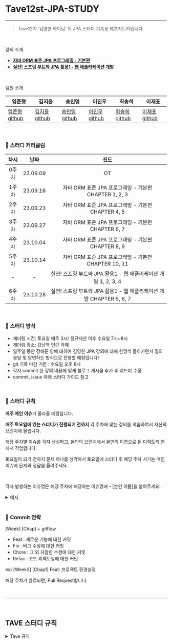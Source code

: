 # Tave12st-JPA-STUDY

---

> Tave12기 ‘김영한 화이팀’ 의 JPA 스터디 기록용 레포지토리입니다.
> 

<br>

강의 소개

- **[자바 ORM 표준 JPA 프로그래밍 - 기본편](https://www.inflearn.com/course/ORM-JPA-Basic)**
- **[실전! 스프링 부트와 JPA 활용1 - 웹 애플리케이션 개발](https://www.inflearn.com/course/%EC%8A%A4%ED%94%84%EB%A7%81%EB%B6%80%ED%8A%B8-JPA-%ED%99%9C%EC%9A%A9-1)**

<br>

팀원 소개

| 임준형 | 김지윤 | 송민영 | 이진우 | 최송희 | 이재표 |
| --- | --- | --- | --- | --- | --- |
| [임준형 github](https://github.com/toychip) | [김지윤 github](https://github.com/jyjyjy25) | [송민영 github](https://github.com/ankisile) | [이진우 github](https://github.com/dionisos198) | [최송희 github](https://github.com/songhee1) | [이재표 github](https://github.com/jaepyo-Lee) |


<br>

### 🌱 스터디 커리큘럼

| 차시 | 날짜 | 진도 |
| :--: | :------: | :---: |
| 0주차 | 23.09.09 | OT | 
| 1주차 | 23.09.16 | 자바 ORM 표준 JPA 프로그래밍 - 기본편 CHAPTER 1, 2, 3 | 
| 2주차 | 23.09.23 | 자바 ORM 표준 JPA 프로그래밍 - 기본편 CHAPTER 4, 5 |
| 3주차 | 23.09.27 | 자바 ORM 표준 JPA 프로그래밍 - 기본편 CHAPTER 6, 7 |
| 4주차 | 23.10.04 | 자바 ORM 표준 JPA 프로그래밍 - 기본편 CHAPTER 8, 9 |
| 5주차 | 23.10.14 | 자바 ORM 표준 JPA 프로그래밍 - 기본편 CHAPTER 10, 11 |
| - | - | 실전! 스프링 부트와 JPA 활용1 - 웹 애플리케이션 개발  1, 2, 3, 4 |
| 6주차 | 23.10.28 | 실전! 스프링 부트와 JPA 활용1 - 웹 애플리케이션 개발 CHAPTER 5, 6, 7 |

<br>

### 🌱 스터디 방식

- 게더링 시간: 토요일 매주 3시/ 정규세션 이후 수요일 7시~8시
- 게더링 장소: 강남역 인근 카페
- 일주일 동안 정해둔 양에 대하여 김영한 JPA 강의에 대해 한명씩 돌아가면서 질의응답 및 답변하는 방식으로 진행할 예정입니다!
- git 기록 마감 기한 : 수요일 오후 8시
- 각자 commit 한 강의 내용에 맞게 블로그 게시물 추가 후 리드미 수정
- commit, issue 아래 스터디 가이드 참고
<br>

### 🌱 스터디 규칙

**매주 메인 이슈**가 올라올 예정입니다.

**매주 토요일에 있는 스터디가 진행되기 전까지** 각 주차에 맞는 강의를 학습하여서 자신의 브랜치에 올립니다.

해당 주차별 이슈를 각자 생성하고, 본인의 브랜치에서 본인의 이름으로 된 디렉토리 안에서 작업합니다.

토요일이 되기 전까지 문제 하나를 생각해서 토요일에 스터디 후 해당 주차 서기는 메인 이슈에 문제와 정답을 올려주세요.

<br/>  

각자 발행하는 이슈명은 해당 주차에 해당하는 이슈명에 - [본인 이름]을 붙여주세요.
<details><summary>예시</summary>
<br>

### 1. 매주 월요일, 해당 주차에 맞게 메인 이슈가 올라옵니다.

<img width="769" alt="주차 메인 테스트" src="https://github.com/Tave12st-Backend-Study/jpa-study/assets/109949924/2e3baceb-b63c-4cee-ab55-6f72a7fbbbdf">


<br>

### 2. [메인이슈]에다가 - [본인 이름]을 추가하여 이슈를 새로 생성합니다.

![스크린샷 2023-09-17 23 47 04](https://github.com/Tave12st-Backend-Study/jpa-study/assets/109949924/fb7ce2c1-271e-423a-b53d-da17549f9a8a)

팀장이 발행한 매 주차 이슈에 ' - [본인 이름] ' 형식을 추가해서 생성한 모습입니다. 
<br>

### [메인이슈] - [본인이름] 생성 방법
- 새로 생성 후 참조 버튼을 클릭 후, 아래와 같이 본인의 이슈에서 해당 주차 메인 이슈를 선택합니다. 
![스크린샷 2023-09-17 23 48 50](https://github.com/Tave12st-Backend-Study/jpa-study/assets/109949924/2de8dcd5-919f-4380-8d75-a26d35cc36fd)

<br>

- 본인의 이슈가 해당 주차 메인 이슈에 보여야합니다. 
<img width="1105" alt="주차 - 개인 이슈 생성 후 " src="https://github.com/Tave12st-Backend-Study/jpa-study/assets/109949924/af62b162-9e27-41f6-86d0-516b39dcb5a9">


<br>

본인 이름으로 된 브랜치에서 해당 이슈명을 포함한 커밋으로 공부 내역을 기록합니다.

<br>

![스크린샷 2023-09-17 23 51 32](https://github.com/Tave12st-Backend-Study/jpa-study/assets/109949924/50a4d963-21e2-4c2f-8d3b-866520c712c2)



<br>

본인 영문이름으로 된 브랜치를 사용하셔야 합니다.
이곳에 공부한 기록 및 블로그 uri를 작성해주시면 됩니다.
</details>

<br>

### 🌱 Commit 전략 

[Week] [Chap] + gitflow
- Feat : 새로운 기능에 대한 커밋
- Fix : 버그 수정에 대한 커밋
- Chore : 그 외 자잘한 수정에 대한 커밋
- Refac : 코드 리팩토링에 대한 커밋 

ex) [Week3] [Chap1] Feat: 프로젝트 환경설정

해당 주차가 완료되면, Pull Request합니다.


<br/>
<hr>

<br>

## TAVE 스터디 규칙

<details><summary>Tave 규칙</summary>

<br>
📌스터디 진행 일정📌  
- 10/31(화)까지 1회 2시간 이상, 총 “6회” 이상 진행 
- 11/1(수) 18:00까지 결과물을 t-ave@naver.com으로 제출
- 결과물 : 서기, 진행표, 후기, 그 외 첨부 자료, 후기
- 시간은 팀원분들과 조율하여 미리 운영진을 태그하여 공지

📌팀장 정하기📌
- 팀장은 1명이며 진행표 작성을 담당 (임준형)
- 서기의 경우, 팀장을 제외하고 돌아가면서 작성

📌출석📌
- 토요일에 오프라인 스터디를 진행
 (팀원들과 일정을 조율하여 총 6회 이상) 
- 정규 세션이 있는 토요일은 스터디가 없음
- 정규 세션이 있거나 공휴일이 있는 주에는 온오프라인 스터디를 허용하며 원하는 날에 스터디 일정을 잡고 스터디를 진행
- 추석 연휴에도 온라인 스터디가 허용
</details>
